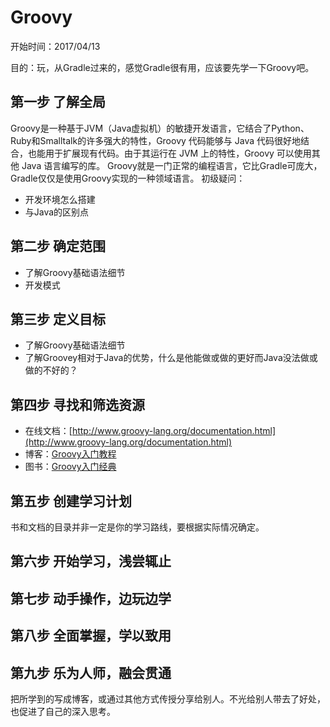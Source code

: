 # Groovy

开始时间：2017/04/13

目的：玩，从Gradle过来的，感觉Gradle很有用，应该要先学一下Groovy吧。



## 第一步 了解全局
Groovy是一种基于JVM（Java虚拟机）的敏捷开发语言，它结合了Python、Ruby和Smalltalk的许多强大的特性，Groovy 代码能够与 Java 代码很好地结合，也能用于扩展现有代码。由于其运行在 JVM 上的特性，Groovy 可以使用其他 Java 语言编写的库。
Groovy就是一门正常的编程语言，它比Gradle可庞大，Gradle仅仅是使用Groovy实现的一种领域语言。
初级疑问：
* 开发环境怎么搭建
* 与Java的区别点


## 第二步 确定范围
* 了解Groovy基础语法细节
* 开发模式

## 第三步 定义目标
* 了解Groovy基础语法细节
* 了解Groovey相对于Java的优势，什么是他能做或做的更好而Java没法做或做的不好的？


## 第四步 寻找和筛选资源
* 在线文档：[http://www.groovy-lang.org/documentation.html](http://www.groovy-lang.org/documentation.html)
* 博客：[Groovy入门教程](http://blog.csdn.net/kmyhy/article/details/4200563)
* 图书：[Groovy入门经典](http://download.csdn.net/download/jackyhuangch/9558812)

## 第五步 创建学习计划
书和文档的目录并非一定是你的学习路线，要根据实际情况确定。


## 第六步 开始学习，浅尝辄止

## 第七步 动手操作，边玩边学

## 第八步 全面掌握，学以致用


## 第九步 乐为人师，融会贯通
把所学到的写成博客，或通过其他方式传授分享给别人。不光给别人带去了好处，也促进了自己的深入思考。

